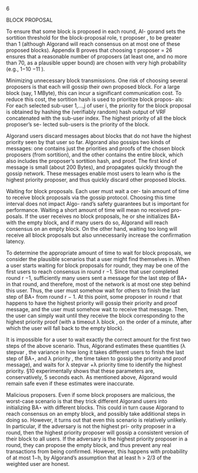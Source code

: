 6

BLOCK PROPOSAL

To ensure that some block is proposed in each round, Al- gorand sets the sortition threshold for the block-proposal role, τ proposer , to be greater than 1 (although Algorand will reach consensus on at most one of these proposed blocks). Appendix B proves that choosing τ proposer = 26 ensures that a reasonable number of proposers (at least one, and no more than 70, as a plausible upper bound) are chosen with very high probability (e.g., 1−10 −11 ).

Minimizing unnecessary block transmissions. One risk of choosing several proposers is that each will gossip their own proposed block. For a large block (say, 1 MByte), this can incur a significant communication cost. To reduce this cost, the sortition hash is used to prioritize block propos- als: For each selected sub-user 1,...,j of user i, the priority for the block proposal is obtained by hashing the (verifiably random) hash output of VRF concatenated with the sub-user index. The highest priority of all the block proposer’s se- lected sub-users is the priority of the block.

Algorand users discard messages about blocks that do not have the highest priority seen by that user so far. Algorand also gossips two kinds of messages: one contains just the priorities and proofs of the chosen block proposers (from sortition), and the other contains the entire block, which also includes the proposer’s sortition hash, and proof. The first kind of message is small (about 200 Bytes), and propagates quickly through the gossip network. These messages enable most users to learn who is the highest priority proposer, and thus quickly discard other proposed blocks.

Waiting for block proposals. Each user must wait a cer- tain amount of time to receive block proposals via the gossip protocol. Choosing this time interval does not impact Algo- rand’s safety guarantees but is important for performance. Waiting a short amount of time will mean no received pro- posals. If the user receives no block proposals, he or she initializes BA⋆ with the empty block, and if many users do so, Algorand will reach consensus on an empty block. On the other hand, waiting too long will receive all block proposals but also unnecessarily increase the confirmation latency.

To determine the appropriate amount of time to wait for block proposals, we consider the plausible scenarios that a user might find themselves in. When a user starts waiting for block proposals for roundr, they may be one of the first users to reach consensus in round r −1. Since that user completed round r −1, sufficiently many users sent a message for the last step of BA⋆ in that round, and therefore, most of the network is at most one step behind this user. Thus, the user must somehow wait for others to finish the last step of BA⋆ from round r − 1. At this point, some proposer in round r that happens to have the highest priority will gossip their priority and proof message, and the user must somehow wait to receive that message. Then, the user can simply wait until they receive the block corresponding to the highest priority proof (with a timeout λ block , on the order of a minute, after which the user will fall back to the empty block).

It is impossible for a user to wait exactly the correct amount for the first two steps of the above scenario. Thus, Algorand estimates these quantities (λ stepvar , the variance in how long it takes different users to finish the last step of BA⋆, and λ priority , the time taken to gossip the priority and proof message), and waits for λ stepvar +λ priority time to identify the highest priority. §10 experimentally shows that these parameters are, conservatively, 5 seconds each. As mentioned above, Algorand would remain safe even if these estimates were inaccurate.

Malicious proposers. Even if some block proposers are malicious, the worst-case scenario is that they trick different Algorand users into initializing BA⋆ with different blocks. This could in turn cause Algorand to reach consensus on an empty block, and possibly take additional steps in doing so. However, it turns out that even this scenario is relatively unlikely. In particular, if the adversary is not the highest pri- ority proposer in a round, then the highest priority proposer will gossip a consistent version of their block to all users. If the adversary is the highest priority proposer in a round, they can propose the empty block, and thus prevent any real transactions from being confirmed. However, this happens with probability of at most 1−h, by Algorand’s assumption that at least h > 2/3 of the weighted user are honest.
